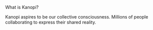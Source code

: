 What is Kanopi?

Kanopi aspires to be our collective consciousness. Millions of people
collaborating to express their shared reality.


